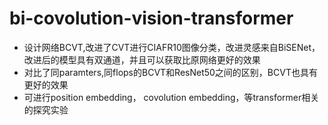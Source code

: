 # bi-covolution-vision-transformer

* 设计网络BCVT,改进了CVT进行CIAFR10图像分类，改进灵感来自BiSENet，改进后的模型具有双通道，并且可以获取比原网络更好的效果
* 对比了同paramters,同flops的BCVT和ResNet50之间的区别，BCVT也具有更好的效果
* 可进行position embedding， covolution embedding，等transformer相关的探究实验
